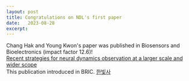 ```yaml
---
layout: post
title: Congratulations on NDL's first paper
date:   2023-08-28
excerpt:
---
```

Chang Hak and Young Kwon's paper was published in Biosensors and Bioelectronics (impact factor 12.6)!<br>
<a href="https://doi.org/10.1016/j.bios.2023.115638"> Recent strategies for neural dynamics observation at a larger scale and wider scope </a> <br>
This publication introduced in BRIC. <a href="https://www.ibric.org/bric/hanbitsa/treatise.do?mode=treatise-view&id=90666&authorId=43271&pager.offset=0&pagerLimit=10&srAuthorId=7666&beforemode=author-treatise-list#!/list"> 한빛사 </a>
